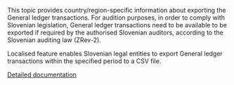 This topic provides country/region-specific information about exporting the General ledger transactions. For audition purposes, in order to comply with Slovenian legislation, General ledger transactions need to be available to be exported if required by the authorised Slovenian auditors, according to the Slovenian auditing law (ZRev-2).

Localised feature enables Slovenian legal entities to export General ledger transactions within the specified period to a CSV file.

[Detailed documentation](http://axweb/D365O%20Localization%20Documents/D365O%20LOC_SI%20Export%20GL%20to%20file.docx?Web=1)